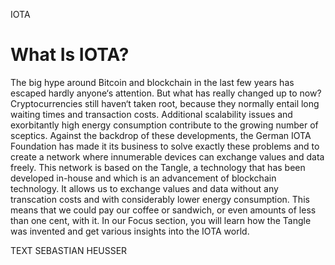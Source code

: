 IOTA

# What Is IOTA?

The big hype around Bitcoin and blockchain in the last few years has escaped hardly anyone‘s attention. But what has really changed up to now? Cryptocurrencies still haven‘t taken root, because they normally entail long waiting times and transaction costs. Additional scalability issues and exorbitantly high energy consumption contribute to the growing number of sceptics. Against the backdrop of these developments, the German IOTA Foundation has made it its business to solve exactly these problems and to create a network where innumerable devices can exchange values and data freely. This network is based on the Tangle, a technology that has been developed in-house and which is an advancement of blockchain technology. It allows us to exchange values and data without any transcation costs and with considerably lower energy consumption. This means that we could pay our coffee or sandwich, or even amounts of less than one cent, with it. In our Focus section, you will learn how the Tangle was invented and get various insights into the IOTA world.

TEXT SEBASTIAN HEUSSER
